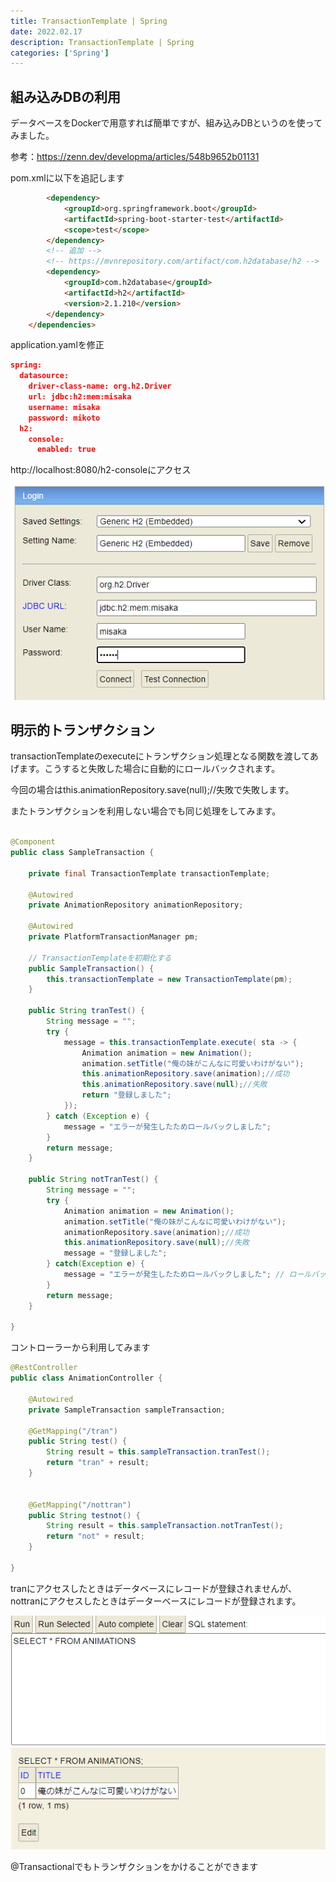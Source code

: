 ```yaml
---
title: TransactionTemplate | Spring
date: 2022.02.17
description: TransactionTemplate | Spring
categories: ['Spring']
---
```


## 組み込みDBの利用


データベースをDockerで用意すれば簡単ですが、組み込みDBというのを使ってみました。

参考：https://zenn.dev/developma/articles/548b9652b01131

pom.xmlに以下を追記します

```html
		<dependency>
			<groupId>org.springframework.boot</groupId>
			<artifactId>spring-boot-starter-test</artifactId>
			<scope>test</scope>
		</dependency>
		<!-- 追加 -->
		<!-- https://mvnrepository.com/artifact/com.h2database/h2 -->
		<dependency>
		    <groupId>com.h2database</groupId>
		    <artifactId>h2</artifactId>
		    <version>2.1.210</version>
		</dependency>
	</dependencies>
```


application.yamlを修正

```JSON
spring:
  datasource:
    driver-class-name: org.h2.Driver
    url: jdbc:h2:mem:misaka
    username: misaka
    password: mikoto
  h2:
    console:
      enabled: true
```


http://localhost:8080/h2-consoleにアクセス

![画像](/1214/1.png)






## 明示的トランザクション


transactionTemplateのexecuteにトランザクション処理となる関数を渡してあげます。こうすると失敗した場合に自動的にロールバックされます。

今回の場合はthis.animationRepository.save(null);//失敗で失敗します。

またトランザクションを利用しない場合でも同じ処理をしてみます。

```java

@Component
public class SampleTransaction {

	private final TransactionTemplate transactionTemplate;
	
	@Autowired
	private AnimationRepository animationRepository;
	
	@Autowired
	private PlatformTransactionManager pm;
	
	// TransactionTemplateを初期化する
	public SampleTransaction() {
		this.transactionTemplate = new TransactionTemplate(pm);
	}
	
	public String tranTest() {
		String message = "";
		try {
			message = this.transactionTemplate.execute( sta -> {
				Animation animation = new Animation();
				animation.setTitle("俺の妹がこんなに可愛いわけがない");
				this.animationRepository.save(animation);//成功
				this.animationRepository.save(null);//失敗
				return "登録しました";
			});
		} catch (Exception e) {
			message = "エラーが発生したためロールバックしました";
		}
		return message;
	}
	
	public String notTranTest() {
		String message = "";
		try {
			Animation animation = new Animation();
			animation.setTitle("俺の妹がこんなに可愛いわけがない");
			animationRepository.save(animation);//成功
			this.animationRepository.save(null);//失敗
			message = "登録しました";
		} catch(Exception e) {
			message = "エラーが発生したためロールバックしました"; // ロールバックはできていません
		}
		return message;
	}

}
```


コントローラーから利用してみます

```java
@RestController
public class AnimationController {

	@Autowired
	private SampleTransaction sampleTransaction;
	
	@GetMapping("/tran")
	public String test() {
		String result = this.sampleTransaction.tranTest();
		return "tran" + result;
	}
	
	
	@GetMapping("/nottran")
	public String testnot() {
		String result = this.sampleTransaction.notTranTest();
		return "not" + result;
	}

}
```


tranにアクセスしたときはデータベースにレコードが登録されませんが、nottranにアクセスしたときはデーターベースにレコードが登録されます。

![画像](/1214/2.png)




@Transactionalでもトランザクションをかけることができます
